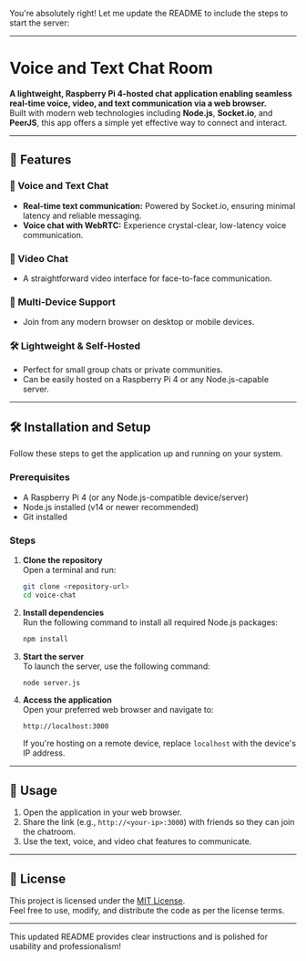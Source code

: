 You're absolutely right! Let me update the README to include the steps to start the server:

---

# Voice and Text Chat Room

**A lightweight, Raspberry Pi 4-hosted chat application enabling seamless real-time voice, video, and text communication via a web browser.**  
Built with modern web technologies including **Node.js**, **Socket.io**, and **PeerJS**, this app offers a simple yet effective way to connect and interact.

---

## 🚀 Features

### 🎤 Voice and Text Chat
- **Real-time text communication:** Powered by Socket.io, ensuring minimal latency and reliable messaging.
- **Voice chat with WebRTC:** Experience crystal-clear, low-latency voice communication.

### 🎥 Video Chat
- A straightforward video interface for face-to-face communication.

### 📱 Multi-Device Support
- Join from any modern browser on desktop or mobile devices.

### 🛠️ Lightweight & Self-Hosted
- Perfect for small group chats or private communities.
- Can be easily hosted on a Raspberry Pi 4 or any Node.js-capable server.

---

## 🛠️ Installation and Setup

Follow these steps to get the application up and running on your system.

### Prerequisites
- A Raspberry Pi 4 (or any Node.js-compatible device/server)
- Node.js installed (v14 or newer recommended)
- Git installed

### Steps

1. **Clone the repository**  
   Open a terminal and run:
   ```bash
   git clone <repository-url>
   cd voice-chat
   ```

2. **Install dependencies**  
   Run the following command to install all required Node.js packages:
   ```bash
   npm install
   ```

3. **Start the server**  
   To launch the server, use the following command:
   ```bash
   node server.js
   ```

4. **Access the application**  
   Open your preferred web browser and navigate to:
   ```
   http://localhost:3000
   ```
   If you're hosting on a remote device, replace `localhost` with the device's IP address.

---

## 📖 Usage

1. Open the application in your web browser.
2. Share the link (e.g., `http://<your-ip>:3000`) with friends so they can join the chatroom.
3. Use the text, voice, and video chat features to communicate.

---

## 📜 License

This project is licensed under the [MIT License](LICENSE).  
Feel free to use, modify, and distribute the code as per the license terms.

---

This updated README provides clear instructions and is polished for usability and professionalism!
